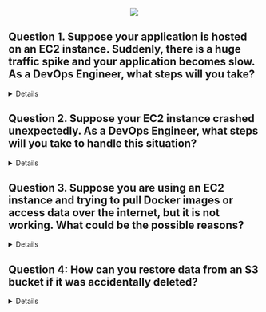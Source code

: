 <p align="center">
  <img src="https://capsule-render.vercel.app/api?type=waving&color=0:FF6F61,100:FFB347&height=140&section=header&text=AWS%20SCENARIO%20BASED%20QUESTIONS&fontSize=28&fontColor=fff" />
</p>

## Question 1. Suppose your application is hosted on an EC2 instance. Suddenly, there is a huge traffic spike and your application becomes slow. As a DevOps Engineer, what steps will you take?

<Details>
  
- ✅ First, check **EC2 instance metrics** in CloudWatch (CPU, Memory, Network).  
- ✅ If the instance is overloaded, use an **Auto Scaling Group (ASG)** so that more EC2 instances are automatically created during high traffic.  
- ✅ Place an **Elastic Load Balancer (ELB)** in front of the EC2 instances to distribute traffic.  
- ✅ Store static files (images, CSS, JS) in **S3 + CloudFront CDN** to reduce load on EC2.  
- ✅ In the long term, optimize code, database queries, and consider containerization with ECS/EKS for better scaling.  
</Details>


## Question 2. Suppose your EC2 instance crashed unexpectedly. As a DevOps Engineer, what steps will you take to handle this situation?

<Details>

- ✅ **Check AWS CloudWatch logs/metrics** to find the reason (CPU, Memory, Disk, etc.).  
- ✅ **Verify system logs** from the EC2 console (boot errors, kernel issues).  
- ✅ If it’s a one-time issue → **Reboot** the instance from the AWS console.  
- ✅ If the instance does not recover:  
  - Detach the **root EBS volume**, attach it to another instance, and check logs or recover important data.  
  - Launch a **new EC2 instance** with the same AMI, attach the old volume, and restore configuration.  
- ✅ For high availability → Use **Auto Scaling Group with Load Balancer**, so even if one instance crashes, traffic shifts automatically.  
  
</Details>

## Question 3. Suppose you are using an EC2 instance and trying to pull Docker images or access data over the internet, but it is not working. What could be the possible reasons?

<Details>

- ✅ **Internet Gateway not attached**  
  If your EC2 is in a **public subnet**, the VPC must have an **Internet Gateway (IGW)** attached. Without it, no outbound internet access.  

- ✅ **No Elastic IP / Public IP**  
  If the EC2 does not have a **public IP or Elastic IP**, it cannot access the internet directly.  

- ✅ **Incorrect Route Table**  
  The route table of the subnet must have a **0.0.0.0/0 route pointing to IGW** (for public subnets) or **NAT Gateway** (for private subnets).  

- ✅ **Private Subnet without NAT Gateway**  
  If the instance is in a **private subnet**, it needs a **NAT Gateway or NAT instance** to reach the internet.  

- ✅ **Security Group Restrictions**  
  The **outbound rules** in the EC2 Security Group may be too restrictive (e.g., blocking HTTP/HTTPS traffic).  

- ✅ **NACL (Network ACL) restrictions**  
  If Network ACL is denying outbound/inbound HTTP/HTTPS traffic.  
</Details>


## Question 4: How can you restore data from an S3 bucket if it was accidentally deleted?

<Details>
  
- ✅ **Check S3 Versioning**  
  - If **versioning is enabled**, you can simply restore the previous version of the object.  
  - Deleted objects are marked with a "delete marker," but old versions still exist.  

- ✅ **Check S3 Replication (Cross-Region or Same-Region)**  
  - If replication was enabled, you may recover data from the **replica bucket**.  

- ✅ **Check Backup Services**  
  - If AWS **Backup** or a custom backup solution was in place, restore from backup.  

- ✅ **If Versioning/Backup Not Enabled**  
  - Unfortunately, **you cannot recover deleted data** once it's permanently removed.  
  - That’s why AWS recommends enabling **S3 Versioning + Lifecycle Policies** for safety.
    

</Details>
